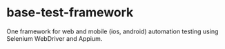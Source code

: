 # base-test-framework

One framework for web and mobile (ios, android) automation testing using Selenium WebDriver and Appium.
